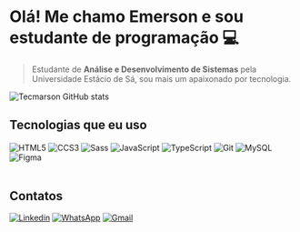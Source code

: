 # Olá! Me chamo Emerson e sou estudante de programação 💻

> Estudante de **Análise e Desenvolvimento de Sistemas** pela Universidade Estácio de Sá, sou mais um apaixonado por tecnologia. 

![Tecmarson GitHub stats](https://github-readme-stats.vercel.app/api?username=Tecmarson&show_icons=true&theme=)</br>

## Tecnologias que eu uso

<div style="display: inline_block">
    <img align="center" alt="HTML5" src="https://img.shields.io/badge/HTML5-E34F26?style=for-the-badge&logo=html5&logoColor=white">
    <img align="center" alt="CCS3" src="https://img.shields.io/badge/CSS3-1572B6?style=for-the-badge&logo=css3&logoColor=white">
    <img align="center" alt="Sass" src="https://img.shields.io/badge/Sass-CC6699?style=for-the-badge&logo=sass&logoColor=white">
    <img align="center" alt="JavaScript" src="https://img.shields.io/badge/JavaScript-323330?style=for-the-badge&logo=javascript&logoColor=F7DF1E">
    <img align="center" alt="TypeScript" src="https://img.shields.io/badge/TypeScript-323330?style=for-the-badge&logo=typescript&logoColor=007ACC">
    <img align="center" alt="Git" src="https://img.shields.io/badge/GIT-E44C30?style=for-the-badge&logo=git&logoColor=white">
    <img align="center" alt="MySQL" src="https://img.shields.io/badge/MySQL-005C84?style=for-the-badge&logo=mysql&logoColor=white">
    <img align="center" alt="Figma" src="https://img.shields.io/badge/Figma-332FD0?style=for-the-badge&logo=figma&logoColor=white">
</div> </br>



## Contatos </br>
[![Linkedin](https://img.shields.io/badge/LinkedIn-0077B5?style=for-the-badge&logo=linkedin&logoColor=white)](https://www.linkedin.com/in/emerson-fran%C3%A7a-silva/)
[![WhatsApp](https://img.shields.io/badge/WhatsApp-25D366?style=for-the-badge&logo=whatsapp&logoColor=white)](https://www.wa.link/71b0l4)
[![Gmail](https://img.shields.io/badge/Gmail-D14836?style=for-the-badge&logo=gmail&logoColor=white)](mailto:mars.cesc@gmail.com)

